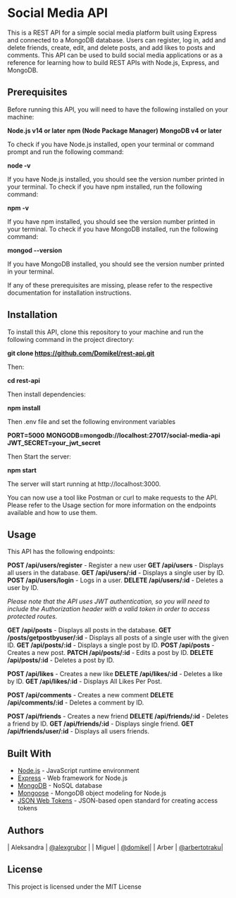 # Social Media API


This is a REST API for a simple social media platform built using Express and connected to a MongoDB database. Users can register, log in, add and delete friends, create, edit, and delete posts, and add likes to posts and comments. This API can be used to build social media applications or as a reference for learning how to build REST APIs with Node.js, Express, and MongoDB.

## Prerequisites

Before running this API, you will need to have the following installed on your machine:

**Node.js v14 or later**
**npm (Node Package Manager)**
**MongoDB v4 or later**

To check if you have Node.js installed, open your terminal or command prompt and run the following command:


**node -v**

If you have Node.js installed, you should see the version number printed in your terminal. To check if you have npm installed, run the following command:


**npm -v**

If you have npm installed, you should see the version number printed in your terminal. To check if you have MongoDB installed, run the following command:



**mongod --version**

If you have MongoDB installed, you should see the version number printed in your terminal.

If any of these prerequisites are missing, please refer to the respective documentation for installation instructions.

## Installation

To install this API, clone this repository to your machine and run the following command in the project directory:

**git clone https://github.com/Domikel/rest-api.git**

Then: 

**cd rest-api**

Then install dependencies:

**npm install**

Then 
.env file and set the following environment variables

**PORT=5000**
**MONGODB=mongodb://localhost:27017/social-media-api**
**JWT_SECRET=your_jwt_secret**

Then 
Start the server:

**npm start**

The server will start running at http://localhost:3000.

You can now use a tool like Postman or curl to make requests to the API. Please refer to the Usage section for more information on the endpoints available and how to use them.

## Usage

This API has the following endpoints:

**POST /api/users/register** - Register a new user
**GET /api/users** - Displays all users in the database.
**GET /api/users/:id** - Displays a single user by ID.
**POST /api/users/login** - Logs in a user.
**DELETE /api/users/:id** - Deletes a user by ID.

*Please note that the API uses JWT authentication, so you will need to include the Authorization header with a valid token in order to access protected routes.*

**GET /api/posts** - Displays all posts in the database.
**GET /posts/getpostbyuser/:id** - Displays all posts of a single user with the given ID.
**GET /api/posts/:id** - Displays a single post by ID.
**POST /api/posts** - Creates a new post.
**PATCH /api/posts/:id** - Edits a post by ID.
**DELETE /api/posts/:id** - Deletes a post by ID.

**POST /api/likes** - Creates a new like
**DELETE /api/likes/:id** - Deletes a like by ID.
**GET /api/likes/:id** - Displays  All Likes Per Post.

**POST /api/comments** - Creates a new comment
**DELETE /api/comments/:id** - Deletes a comment by ID.

**POST /api/friends** - Creates a new friend
**DELETE /api/friends/:id** - Deletes a friend by ID.
**GET /api/friends/:id** - Displays  single friend.
**GET /api/friends/user/:id** - Displays all users friends.

## Built With

* [Node.js](https://nodejs.org/en/) - JavaScript runtime environment
* [Express](https://expressjs.com/) - Web framework for Node.js
* [MongoDB](https://www.mongodb.com/) - NoSQL database
* [Mongoose](https://mongoosejs.com/) - MongoDB object modeling for Node.js
* [JSON Web Tokens](https://jwt.io/) - JSON-based open standard for creating access tokens



## Authors
| Aleksandra | [@alexgrubor](http://github.com/alexgrubor) |
| Miguel | [@domikel](https://github.com/domikel)|
| Arber | [@arbertotraku](https://github.com/ArberTotraku)|





## License

This project is licensed under the MIT License 








